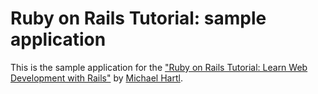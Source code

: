 # Ruby on Rails Tutorial: sample application

This is the sample application for the 
["Ruby on Rails Tutorial:
Learn Web Development with Rails"](http://www.railstutorial.org/)
by [Michael Hartl](http://www.michaelhartl.com/).

